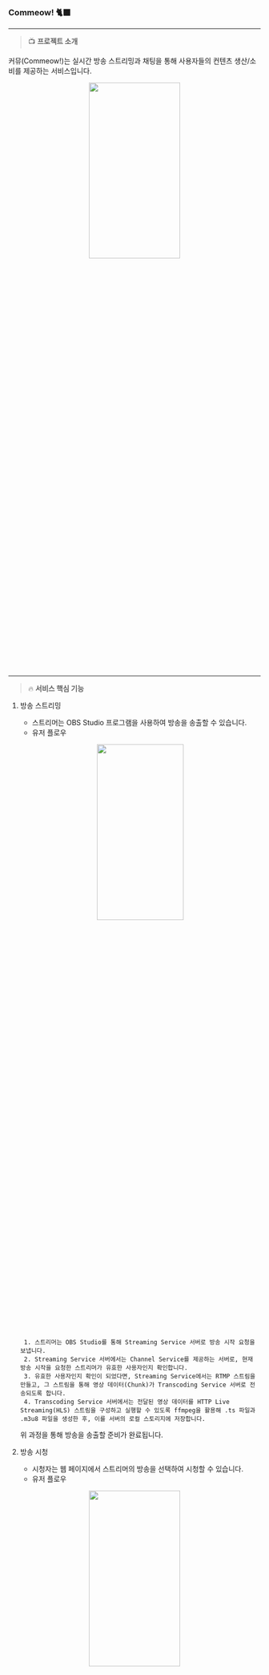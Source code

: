 ### **Commeow!** 🐈‍⬛
___

>📺 **프로젝트 소개**

커뮤(Commeow!)는 실시간 방송 스트리밍과 채팅을 통해 사용자들의 컨텐츠 생산/소비를 제공하는 서비스입니다.
<p align="center"><img src="https://github.com/jeonga127/Commeow-BE/assets/71822288/8b1f8152-46f7-4961-afbb-b36f128b7ac3" width = "60%" height = "30%"></p>

___

>🔥 **서비스 핵심 기능**

1. 방송 스트리밍
    - 스트리머는 OBS Studio 프로그램을 사용하여 방송을 송출할 수 있습니다.
    - 유저 플로우
    <p align="center"><img src="https://github.com/jeonga127/Commeow-BE/assets/71822288/bb54d595-01e2-440f-8fb1-703d1b37e43d" width = "60%" height = "30%"></p>

        1. 스트리머는 OBS Studio를 통해 Streaming Service 서버로 방송 시작 요청을 보냅니다.
        2. Streaming Service 서버에서는 Channel Service를 제공하는 서버로, 현재 방송 시작을 요청한 스트리머가 유효한 사용자인지 확인합니다.
        3. 유효한 사용자인지 확인이 되었다면, Streaming Service에서는 RTMP 스트림을 만들고, 그 스트림을 통해 영상 데이터(Chunk)가 Transcoding Service 서버로 전송되도록 합니다.
        4. Transcoding Service 서버에서는 전달된 영상 데이터를 HTTP Live Streaming(HLS) 스트림을 구성하고 실행할 수 있도록 ffmpeg을 활용해 .ts 파일과 .m3u8 파일을 생성한 후, 이를 서버의 로컬 스토리지에 저장합니다.

      위 과정을 통해 방송을 송출할 준비가 완료됩니다.

2. 방송 시청
    - 시청자는 웹 페이지에서 스트리머의 방송을 선택하여 시청할 수 있습니다.
    - 유저 플로우
<p align="center"><img src="https://github.com/jeonga127/Commeow-BE/assets/71822288/1f7222b9-4287-4ae7-a2a8-fc02f8712ae8" width = "60%" height = "30%"></p>

        1. 시청자가 방송 화면에 접속하게 되면, Channel Service를 제공하는 서버로 로컬 스토리지에 있는 영상 데이터를 요청합니다.
        2. Channel Service에서는 로컬 스토리지에서 HLS 스트림을 통해 전송될 파일을 찾습니다.
        3. HLS 스트림을 통해 영상 데이터인 .m3u8 파일과 .ts 파일이 전송되고, 시청자는 그 데이터로 방송을 시청합니다.
        
  - 부가 기능
    - 채팅
      - 각각의 시청자들은 방송 화면에 접속할 때 모두 RSocketRequester을 할당받습니다. 이 RSocketRequester은 해당 방송에 구독이 되어 있어, 해당 방송에 접속한 시청자만이 스트리머와 소통할 수 있습니다.
      - 채팅에 참여하려면 인증 토큰이 필요합니다. 인증된 (로그인 한) 시청자는 채팅에 참여할 수 있지만, 미인증된 시청자는 채팅을 볼 수만 있습니다.
    - 후원하기
      - 시청자들은 방송 중인 스트리머에게 후원할 수 있습니다. Rsocket을 이용해 후원 내역이 해당 채팅창에 전송되어 모든 시청자들이 확인할 수 있습니다.
      - 동시성 제어를 통해 후원받는 스트리머의 데이터 무결성이 보장되었습니다.
        
3. 재화 충전
    - 휴대폰으로 QR 인식 또는 핸드폰 번호 입력을 통해 카카오 결제 화면으로 이동합니다.
    - 모든 사용자는 카카오페이 테스트 결제를 통해 후원에 필요한 재화를 충천할 수 있습니다.
    - 거래 금액과 상품 금액의 일치 여부를 서버에서 검증합니다.
___

>💡**기술 스택 및 기술적 의사 결정**

- 프레임 워크
    - **Spring WebFlux**
        - 마이크로 서비스 아키텍처: Spring Webflux는 마이크로 서비스 아키텍처에 적합한 프레임워크입니다. 각 마이크로서비스는 독립적으로 동작하고, 비동기 방식으로 통신할 수 있습니다.
        - 비동기 처리: 라이브 스트리밍 서비스는 많은 수의 요청을 처리해야 합니다. Spring Webflux는 비동기 방식으로 요청을 처리하여 높은 처리량을 지원하며, 이를 통해 응답성을 향상시킬 수 있습니다.
        - 높은 처리량: 라이브 스트리밍 서비스에서는 대량의 데이터를 실시간으로 처리해야합니다. Spring Webflux는 넌 블로킹 I/O와 백프레셔 기능을 지원하여 처리량을 향상 시킬 수 있습니다.
        - 저희는 라이브 스트리밍의 특성상 서비스간 데이터를 주고 받는 요청이 많고, 각 요청들에 대한 처리가 효율적으로 되어야하기 때문에 Spring WebFlux가 가장 적합한 프레임 워크라고 생각했습니다.
- 운영 환경
    - **Docker**

      저희는 이번 프로젝트에서 MSA(Micro Service Architecture)를 구현해보고자 했습니다. AWS EC2 클라우드에 Docker를 설치하고, 3개의 컨테이너를 실행해서 서비스를 제공하고 있습니다.(Content Service, Transcoding Service, Redis)

    - 모니터링: K6, Grafana
- DB
    - **R2DBC**
      Spring WebFlux는 비동기 처리가 장점인 만큼 리액티브 데이터 베이스를 사용하는 것이 적합합니다. 저희는 그 중 PostgreSQL을 선택했습니다.
        - PostgreSQL
            - **다중 버전 동시성 제어**: PostgreSQL은 다중 버전 동시성 제어(MVCC) 기능을 제공합니다. 이를 통해 동시에 여러 클라이언트가 데이터를 읽고 쓸 수 있고, 동시성 충돌을 최소화하면서 데이터 일관성을 유지할 수 있습니다.
    - **Redis**

      Refresh Token을 저장하기 위해 사용했습니다.

- 개발
    - **RTMP(Real Time Messaging Protocol)**

      OBS(스트리밍/녹화 프로그램)에서 방송을 송출할 때 사용되는 기본적인 프로토콜 입니다. 저희의 서비스는 이 프로토콜을 통해 전달되는 데이터들을 서버에서 처리합니다.

    - **HLS(HTTP Live Streaming)**

      OBS로부터 전달받은 데이터들을 변환한 뒤에 시청자에게 전송할 때 사용하는 프로토콜입니다. RTMP 프로토콜은 Flash 기반의 프로토콜이므로 현대 웹에서는 사용할 수 없습니다. HLS 프로토콜은 HTTP 기반의 프로토콜이고, 대부분의 웹 브라우저에서 지원되어서 영상을 시청할 수 있게 해줍니다.

    - **FFmpeg**

      RTMP 프로토콜을 통해 전달된 데이터를 HLS 프로토콜을 사용할 수 있도록 transcoding하기 위해서 사용합니다. 게다가 라이브 스트리밍 등과 같이 비디오 전송에 크게 의존하는 콘텐츠의 경우 transcoding은 프로세스의 필수적인 부분이기 때문에 적응 비트 전송률 비디오 품질을 저하시키지 않으면서 많은 사용자에게 접근할 수 있는 일반적이고 효과적인 방법입니다.

    - **RSocket**

      RSocket은 메시지 지향 프로토콜로, 경량화되어 있어 최적화된 성능을 제공합니다. RSocket은 요청-응답 패턴과 스트리밍 패턴을 효율적으로 처리할 수 있어 대용량 데이터 전송이나 대규모 시스템에서 유용합니다.
      Websocket은 클라이언트와 서버 간에 지속적인 연결 유지가 필요하기 때문에, 애플리케이션에 대량의 동시 접속자가 발생하는 시나리오에서는 연결 유지를 위한 리소스 소비가 증가할 수 있는 반면, RSocket은 스트리밍, 백프레셔 제어 기능 등을 제공하여 네트워크 대역폭 및 리소스 사용을 최적화할 수 있습니다.

___
>🔧 **서버 아키텍처**

<p align="center"><img src="https://github.com/jeonga127/Commeow-BE/assets/71822288/fec01513-fe79-4611-954c-dc3d5ea48b71" width = "60%" height = "30%"></p>

___
>⛔ **트러블 슈팅**

1️⃣ 스트리머가 방송을 잠시 중단한 뒤에 다시 방송을 시작했을 때, 현재 스트리밍 중인 영상 데이터를 찾지 못하는 문제

✅ **해결**

- 로컬 스토리지의 메모리 가용성을 위해 오래된 영상 데이터를 주기적으로 삭제하는 로직을 추가했었습니다. 실제 영상 데이터인 .ts 파일과 영상 데이터의 재생 순서를 저장해두는 .m3u8 파일입니다. 새로 시작한 방송의 영상 데이터를 찾지 못하는 현상은 서버의 로컬 스토리지에 있는 .m3u8 파일이 제대로 삭제되지 않아서 발생하는 현상이었습니다. 방송이 종료되는 시점에 모든 .ts 파일과 .m3u8 파일을 삭제하는 로직을 추가하여 문제를 해결할 수 있었습니다.
___
2️⃣ **스트리머가 여러 사람에게 동시에 후원을 받을 경우, 데이터 무결성이 보장되지 않는 문제**

- 테스트 시나리오: 회원 5명이 스트리머에게 100포인트씩 동시 후원
- 예상 결과: 스트리머 포인트가 500 포인트 증가
- 실제 결과: 스트리머 포인트가 300포인트 증가

✅ **해결**

- 동시성 충돌이 빈번하게 발생하는 경우, 보다 신뢰할 수 있는 방식인 비관적 락을 선택했습니다. 낙관적 락은 충돌이 발생할 경우 롤백 처리를 하고 사용자가 다시 후원을 요청해야 하는 반면, 비관적 락은 후원 요청 처리 중 다른 요청이 발생하면 락을 얻을 때까지 대기합니다.
  이러한 방식을 사용하여, 데이터의 일관성과 무결성을 보장하였습니다.
- 테스트 시나리오: 회원 1000명이 스트리머에게 100포인트씩 동시 후원
- 예상 결과 및 실제 결과: 스트리머 포인트가 100000포인트 증가
